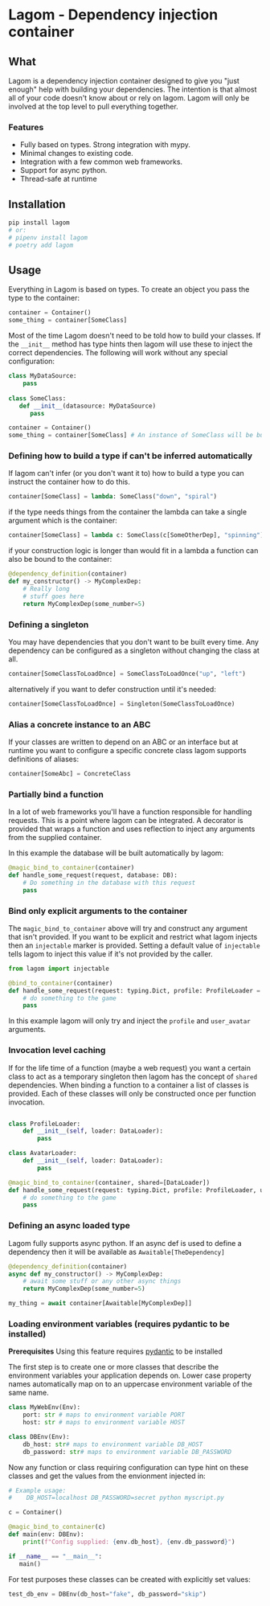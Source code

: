 # Lagom - Dependency injection container

## What
Lagom is a dependency injection container designed to give you "just enough"
help with building your dependencies. The intention is that almost
all of your code doesn't know about or rely on lagom. Lagom will
only be involved at the top level to pull everything together.

### Features
 * Fully based on types. Strong integration with mypy.
 * Minimal changes to existing code.
 * Integration with a few common web frameworks.
 * Support for async python.
 * Thread-safe at runtime

## Installation
```bash
pip install lagom
# or: 
# pipenv install lagom
# poetry add lagom
```
## Usage
Everything in Lagom is based on types. To create an object
you pass the type to the container:
```python
container = Container()
some_thing = container[SomeClass]
```

Most of the time Lagom doesn't need to be told how to build your classes. If 
the `__init__` method has type hints then lagom will use these to inject
the correct dependencies. The following will work without any special configuration:

```python
class MyDataSource:
    pass
    
class SomeClass:
   def __init__(datasource: MyDataSource)
      pass

container = Container()
some_thing = container[SomeClass] # An instance of SomeClass will be built with an instance of MyDataSource provided
```


### Defining how to build a type if can't be inferred automatically
If lagom can't infer (or you don't want it to) how to build a type you can instruct
the container how to do this.

```python
container[SomeClass] = lambda: SomeClass("down", "spiral")
```

if the type needs things from the container the lambda can take a
single argument which is the container:
```python
container[SomeClass] = lambda c: SomeClass(c[SomeOtherDep], "spinning")
```

if your construction logic is longer than would fit in a lambda a
function can also be bound to the container:
```python
@dependency_definition(container)
def my_constructor() -> MyComplexDep:
    # Really long
    # stuff goes here
    return MyComplexDep(some_number=5)
```

### Defining a singleton
You may have dependencies that you don't want to be built every time. Any
dependency can be configured as a singleton without changing the class at 
all.

```python
container[SomeClassToLoadOnce] = SomeClassToLoadOnce("up", "left")
```
alternatively if you want to defer construction until it's needed:

```python
container[SomeClassToLoadOnce] = Singleton(SomeClassToLoadOnce)
```

### Alias a concrete instance to an ABC
If your classes are written to depend on an ABC or an interface but at runtime
you want to configure a specific concrete class lagom supports definitions of aliases:

```python
container[SomeAbc] = ConcreteClass
```

### Partially bind a function
In a lot of web frameworks you'll have a function responsible for handling requests.
This is a point where lagom can be integrated. A decorator is provided that wraps
a function and uses reflection to inject any arguments from the supplied container.

In this example the database will be built automatically by lagom:

```python
@magic_bind_to_container(container)
def handle_some_request(request, database: DB):
    # Do something in the database with this request
    pass
```

### Bind only explicit arguments to the container
The `magic_bind_to_container` above will try and construct any argument that isn't provided. If you
want to be explicit and restrict what lagom injects then an `injectable` marker is provided. Setting
a default value of `injectable` tells lagom to inject this value if it's not provided by the caller.

```python
from lagom import injectable

@bind_to_container(container)
def handle_some_request(request: typing.Dict, profile: ProfileLoader = injectable, user_avatar: AvatarLoader = injectable):
    # do something to the game
    pass
```
In this example lagom will only try and inject the `profile` and `user_avatar` arguments.


### Invocation level caching
If for the life time of a function (maybe a web request) you want a certain class to act as a temporary singleton then
lagom has the concept of `shared` dependencies. When binding a function to a container a list of classes is provided. 
Each of these classes will only be constructed once per function invocation.

```python

class ProfileLoader:
    def __init__(self, loader: DataLoader):
        pass

class AvatarLoader:
    def __init__(self, loader: DataLoader):
        pass

@magic_bind_to_container(container, shared=[DataLoader])
def handle_some_request(request: typing.Dict, profile: ProfileLoader, user_avatar: AvatarLoader):
    # do something to the game
    pass
```

### Defining an async loaded type
Lagom fully supports async python. If an async def is used to define a dependency then it
will be available as `Awaitable[TheDependency]`

```python
@dependency_definition(container)
async def my_constructor() -> MyComplexDep:
    # await some stuff or any other async things
    return MyComplexDep(some_number=5)

my_thing = await container[Awaitable[MyComplexDep]]

```

### Loading environment variables (requires pydantic to be installed)

**Prerequisites** Using this feature requires [pydantic](https://github.com/samuelcolvin/pydantic/) to be installed

The first step is to create one or more classes that describe the environment variables your application depends on.
Lower case property names automatically map on to an uppercase environment variable of the same name.

```python
class MyWebEnv(Env):
    port: str # maps to environment variable PORT 
    host: str # maps to environment variable HOST

class DBEnv(Env):
    db_host: str# maps to environment variable DB_HOST
    db_password: str# maps to environment variable DB_PASSWORD
```
Now any function or class requiring configuration can type hint on these classes and get the values from the envionment injected in:
```python
# Example usage:
#    DB_HOST=localhost DB_PASSWORD=secret python myscript.py

c = Container()

@magic_bind_to_container(c)
def main(env: DBEnv):
    print(f"Config supplied: {env.db_host}, {env.db_password}")

if __name__ == "__main__":
   main()
```

For test purposes these classes can be created with explicitly set values:
```python
test_db_env = DBEnv(db_host="fake", db_password="skip")
```
